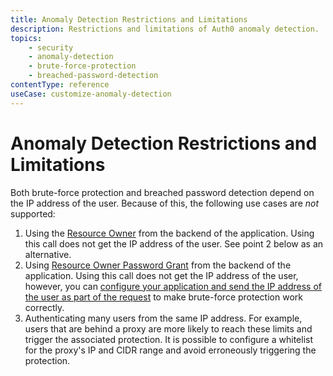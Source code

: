 ```yaml
---
title: Anomaly Detection Restrictions and Limitations
description: Restrictions and limitations of Auth0 anomaly detection.
topics:
    - security
    - anomaly-detection
    - brute-force-protection
    - breached-password-detection
contentType: reference
useCase: customize-anomaly-detection
---
```

# Anomaly Detection Restrictions and Limitations

Both brute-force protection and breached password detection depend on the IP address of the user. Because of this, the following use cases are *not* supported:

1. Using the [Resource Owner](/api/authentication#resource-owner) from the backend of the application. Using this call does not get the IP address of the user. See point 2 below as an alternative.
2. Using [Resource Owner Password Grant](/api-auth/grant/password) from the backend of the application. Using this call does not get the IP address of the user, however, you can [configure your application and send the IP address of the user as part of the request](/api-auth/tutorials/using-resource-owner-password-from-server-side) to make brute-force protection work correctly.
3. Authenticating many users from the same IP address. For example, users that are behind a proxy are more likely to reach these limits and trigger the associated protection. It is possible to configure a whitelist for the proxy's IP and CIDR range and avoid erroneously triggering the protection.
